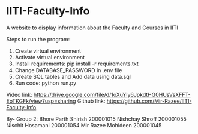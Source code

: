 # IITI-Faculty-Info
A website to display information about the Faculty and Courses in IITI

Steps to run the program:
1) Create virtual environment 
2) Activate virtual environment
3) Install requirements: pip install -r requirements.txt
4) Change DATABASE_PASSWORD in .env file
5) Create SQL tables and Add data using data.sql
6) Run code: python run.py

Video link: https://drive.google.com/file/d/1oXuYly6JpkdtHG0HUsVsXFFT-EoTKGFk/view?usp=sharing
Github link: https://github.com/Mir-Razee/IITI-Faculty-Info

By-
Group 2:
Bhore Parth Shirish   200001015
Nishchay Shroff       200001055
Nischit Hosamani      200001054
Mir Razee Mohideen    200001045
